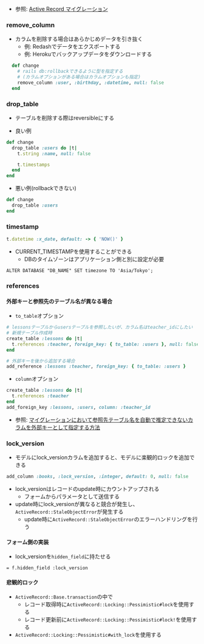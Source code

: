 - 参照: [Active Record マイグレーション](https://railsguides.jp/active_record_migrations.html)

### remove_column
- カラムを削除する場合はあらかじめデータを引き抜く
  - 例: Redashでデータをエクスポートする
  - 例: Herokuでバックアップデータをダウンロードする

```ruby
  def change
    # rails db:rollbackできるように型を指定する
    # (カラムオプションがある場合はカラムオプションも指定)
    remove_column :user, :birthday, :datetime, null: false
  end
```

### drop_table
- テーブルを削除する際はreversibleにする

- 良い例
```ruby
def change
  drop_table :users do |t|
    t.string :name, null: false

    t.timestamps
  end
end
```

- 悪い例(rollbackできない)
```ruby
def change
  drop_table :users
end
```

### timestamp
```ruby
t.datetime :x_date, default: -> { 'NOW()' }
```

- CURRENT_TIMESTAMPを使用することができる
  - DBのタイムゾーンはアプリケーション側と別に設定が必要
```console
ALTER DATABASE "DB_NAME" SET timezone TO 'Asia/Tokyo';
```

### references
#### 外部キーと参照先のテーブル名が異なる場合
- `to_table`オプション
```ruby
# lessonsテーブルからusersテーブルを参照したいが、カラム名はteacher_idにしたい
# 新規テーブル作成時
create_table :lessons do |t|
  t.references :teacher, foreign_key: { to_table: :users }, null: false
end
```
```ruby
# 外部キーを後から追加する場合
add_reference :lessons :teacher, foreign_key: { to_table: :users }
```
- `column`オプション
```ruby
create_table :lessons do |t|
  t.references :teacher
end
add_foreign_key :lessons, :users, column: :teacher_id
```
- 参照: [マイグレーションにおいて参照先テーブル名を自動で推定できないカラムを外部キーとして指定する方法](https://qiita.com/kymmt90/items/03cb9366ff87db69f539)

### lock_version
- モデルにlock_versionカラムを追加すると、モデルに楽観的ロックを追加できる
```ruby
add_column :books, :lock_version, :integer, default: 0, null: false
```
- lock_versionはレコードのupdate時にカウントアップされる
  - フォームからパラメータとして送信する
- update時にlock_versionが異なると競合が発生し、`ActiveRecord::StaleObjectError`が発生する
  - update時に`ActiveRecord::StaleObjectError`のエラーハンドリングを行う

#### フォーム側の実装
- lock_versionを`hidden_field`に持たせる
```haml
= f.hidden_field :lock_version
```

#### 悲観的ロック
- `ActiveRecord::Base.transaction`の中で
  - レコード取得時に`ActiveRecord::Locking::Pessimistic#lock`を使用する
  - レコード更新前に`ActiveRecord::Locking::Pessimistic#lock!`を使用する
- `ActiveRecord::Locking::Pessimistic#with_lock`を使用する
